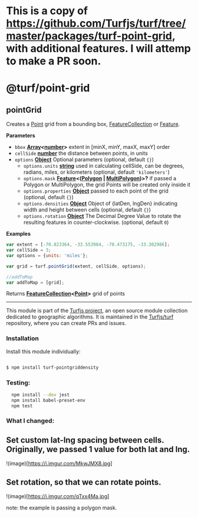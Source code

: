 # This is a copy of https://github.com/Turfjs/turf/tree/master/packages/turf-point-grid, with additional features. I will attemp to make a PR soon.
# @turf/point-grid

<!-- Generated by documentation.js. Update this documentation by updating the source code. -->

## pointGrid

Creates a [Point](https://tools.ietf.org/html/rfc7946#section-3.1.2) grid from a bounding box, [FeatureCollection](https://tools.ietf.org/html/rfc7946#section-3.3) or [Feature](https://tools.ietf.org/html/rfc7946#section-3.2).

**Parameters**

-   `bbox` **[Array](https://developer.mozilla.org/en-US/docs/Web/JavaScript/Reference/Global_Objects/Array)&lt;[number](https://developer.mozilla.org/en-US/docs/Web/JavaScript/Reference/Global_Objects/Number)>** extent in [minX, minY, maxX, maxY] order
-   `cellSide` **[number](https://developer.mozilla.org/en-US/docs/Web/JavaScript/Reference/Global_Objects/Number)** the distance between points, in units
-   `options` **[Object](https://developer.mozilla.org/en-US/docs/Web/JavaScript/Reference/Global_Objects/Object)** Optional parameters (optional, default `{}`)
    -   `options.units` **[string](https://developer.mozilla.org/en-US/docs/Web/JavaScript/Reference/Global_Objects/String)** used in calculating cellSide, can be degrees, radians, miles, or kilometers (optional, default `'kilometers'`)
    -   `options.mask` **[Feature](https://tools.ietf.org/html/rfc7946#section-3.2)&lt;([Polygon](https://tools.ietf.org/html/rfc7946#section-3.1.6) \| [MultiPolygon](https://tools.ietf.org/html/rfc7946#section-3.1.7))>?** if passed a Polygon or MultiPolygon, the grid Points will be created only inside it
    -   `options.properties` **[Object](https://developer.mozilla.org/en-US/docs/Web/JavaScript/Reference/Global_Objects/Object)** passed to each point of the grid (optional, default `{}`)
    -   `options.densities` **[Object](https://developer.mozilla.org/en-US/docs/Web/JavaScript/Reference/Global_Objects/Object)** Object of {latDen, lngDen} indicating width and height between cells (optional, default `{}`)
    -   `options.rotation` **[Object](https://developer.mozilla.org/en-US/docs/Web/JavaScript/Reference/Global_Objects/Object)** The Decimal Degree Value to rotate the resulting features in counter-clockwise. (optional, default `0`)

**Examples**

```javascript
var extent = [-70.823364, -33.553984, -70.473175, -33.302986];
var cellSide = 3;
var options = {units: 'miles'};

var grid = turf.pointGrid(extent, cellSide, options);

//addToMap
var addToMap = [grid];
```

Returns **[FeatureCollection](https://tools.ietf.org/html/rfc7946#section-3.3)&lt;[Point](https://tools.ietf.org/html/rfc7946#section-3.1.2)>** grid of points

<!-- This file is automatically generated. Please don't edit it directly:
if you find an error, edit the source file (likely index.js), and re-run
./scripts/generate-readmes in the turf project. -->

---

This module is part of the [Turfjs project](http://turfjs.org/), an open source
module collection dedicated to geographic algorithms. It is maintained in the
[Turfjs/turf](https://github.com/Turfjs/turf) repository, where you can create
PRs and issues.

### Installation

Install this module individually:

```sh

$ npm install turf-pointgriddensity 

```

### Testing: 

```sh
  npm install --dev jest 
  npm install babel-preset-env
  npm test
```

### What I changed:

## Set custom lat-lng spacing between cells. Originally, we passed 1 value for both lat and lng.
!(image)[https://i.imgur.com/MkwJMX8.jpg]

## Set rotation, so that we can rotate points.
!(image)[https://i.imgur.com/qTxx4Ma.jpg]

note: the example is passing a polygon mask.

